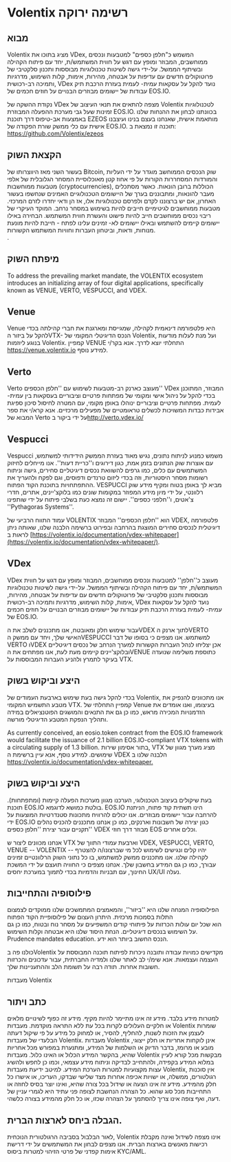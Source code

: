 # Volentix רשימה ירוקה

## מבוא

Volentix מציג בתוכו את VDex, המשמש כ"חלפן כספים" למטבעות ונכסים ממוחשבים, המבוזר ומופץ עם דגש על חווית המשתמש/ת, יחד עם פיתוח הקהילה ובשיתוף הממשל. על-ידי גישה לשיטות טכנולוגיות מבוססות ותכנון סלקטיבי של פרוטוקולים חדשים עם עדיפות על אבטחה, מהירות, אימות, קלות השימוש, מדרגיות ותמיכה רב-רכושית, VDex נועד להקל על עסקאות עמית- לעמית בעזרת הרכבת תיק עבודות של יישומים מבוזרים הבנויים על חוזים חכמים של EOS.IO.

נקודת ההשקה של VDex מצפה להתאים את תנאי העיצוב של Volentix לטכנולוגיות זמינות שעל גבי מערכת ההפעלה המבוזרת EOS.IO. בכוונתנו לבחון את ההנחות שלנו באמצעות אב-טיפוס דרך תוכנת EZEOS מותאמת אישית, שאנחנו בעצם בנינו ועיצבנו אישית עם כלי ממשק שורת הפקודה של EOS.IO. תוכנה זו נמצאת ב: https://github.com/Volentix/ezeos

## הקצאת השוק

בעשור השני מאז היווצרותו של Bitcoin, שוק הנכסים הממוחשב מוגדר על ידי העליות והמורדות המסחררות הקורות על פי אחוז קטן מאוכלוסיית המסחר הגלובלית של אלפי מטבעות ממוחשבות (cryptocurrencies), הכוללות ברובן הונאות. כאשר מסתכלים מעבר להונאות, ומתבוננים בערך של היישומים הטכנולוגיים האמינים שנחשפו בעשור האחרון, אם יש ברצוננו לקדם ולפרסם טכנולוגיות אלו, אז הן ודאי יחדרו לזרם המרכזי. מטבעות ממוחשבים לגיטימיים חייבים להיות בשימוש במסחר נרחב. המוקד העיקרי של ריבוי נכסים ממוחשבים חייב להיות פישוט והעשרת חווית המשתמש. הבחירה באילו יישומים קיימים להשתמש ובאילו יישומים לא- זמינים עלינו לפתח - חייבת להיות מונעת מנוחות, ודאות, וביטחון העברות וחוויות המשתמש הקשורות.  
.

## מיפתח השוק

To address the prevailing market mandate, the VOLENTIX ecosystem introduces an initializing array of four digital applications, specifically known as VENUE, VERTO, VESPUCCI, and VDEX.

## Venue

Venue היא פלטפורמה דינאמית לקהילה, שמגייסת ומארגנת את חברי קהילתה בכדי להקל על ביזור הVTX- הנכס הדיגיטלי המקומי של Volentix, ועל מנת לעלות מודעות בנוגע ליוזמות Volentix. קמפיין VENUE התחלתי יוצא לדרך. אנא בקר/י <https://venue.volentix.io> למידע נוסף.

## Verto

Verto מעוצב כארנק רב-מטבעות לשימוש עם ''חלפן הכספים'' VDex המבוזר, המתוכנן בכדי להקל על ניהול אישי ומקומי של מפתחות פרטיים וציבוריים בעסקאות בין עמית- לעמית. מפתחות פרטיים וציבוריים ינוהלו באופן מקומי, עם המטרה לחיסול סיכון ספיגת אבידות כבדות המשויכות לכשלים טראומטיים של מפעילים מרכזיים. אנא קרא/י את ספר המבוא של Verto על ידי ביקור ב<http://verto.vdex.io/>

## Vespucci

Vespucci משמש כמנוע לניתוח נתונים, נגיש מאוד בעזרת הממשק הידידותי למשתמש, עם אוצרות שוק הנתונים בזמן אמת, כגון דירוגים ו''כריית דעות''. אנו מייחלים לחיזוק המשתמשים עם כלים, כמו גרפים להשוואת נכסים דיגיטליים סחירים, גישה וניתוח רשומות מסחר היסטוריות, וזה בכדי ליזום טרנדים ודפוסים, וגם לפקח ולהעריך את ההתפתחויות בתוכנת הקוד הפתוח. VESPUCCI מביא לך באופן בטוח ומקיף מידע שוק רלוונטי, על ידי מיון מידע המפוזר במקומות שונים כמו בלוקצ'יינים, אתרים, חדרי צ'אטים, ו''חלפני כספים''. יישום זה נמצא כעת בשלבי פיתוח על ידי שותפינו ''Pythagoras Systems''.

עמוד התווח הרביעי של VOLENTIX הוא ''חלפן הכספים'' המבוזר VDEX, פלטפורמה דיגיטלית לנכסים סחירים המוצגת בהרחבה ובפירוט ברשימה הלבנה שלנו, שאותה ניתן לראות ב [https://volentix.io/documentation/vdex-whitepaper](https://volentix.io/documentation/vdex-whitepaper/).

## VDex

VDex מעוצב כ''חלפן'' למטבעות ונכסים ממוחשבים, המבוזר ומופץ עם דגש על חווית המשתמש/ת, יחד עם פיתוח הקהילה ובשיתוף הממשל. על-ידי גישה לשיטות טכנולוגיות מבוססות ותכנון סלקטיבי של פרוטוקולים חדשים עם עדיפות על אבטחה, מהירות, אימות, קלות השימוש, מדרגיות ותמיכה רב-רכושית, VDex נועד להקל על עסקאות עמית- לעמית בעזרת הרכבת תיק עבודות של יישומים מבוזרים הבנויים על חוזים חכמים של EOS.IO.

עבור שימוש חלק ומאובטח, אנו מתכננים לשלב את הVDEX לתוך ארנק הVERTO האישי שלך, ויחד עם ממשק הVESPUCCI למשתמש. אנו מצפים כי בסופו של דבר VERTO וVDEX אכן יצליחו לנהל העברות הקשורות למערך הנרחב של נכסים דיגיטליים ובלוקצ'יינים קיימים מעת לעת, אנו מפתחים את הVENUE כתוספת משלימה שנועדה בעיקר לתמרץ ולהניע העברות המבוססות על VTX.

## היצע וביקוש בשוק

בכדי להקל גישה בעת שימוש בארבעת העמודים של Volentix, אנו מתכוונים להנפיק את מטבע התשמיש המקומי VTX. קמפיין התחלתי של Venue בעיצומו, ואנו אומדים את הזדמנויות המכירה מראש, כמו כן גם את התנאים והמושגים הפוטנציאלים במידה ותהליך הנפקת המטבע הדיגיטלי מורשה.

As currently conceived, an eosio.token contract from the EOS.IO framework would facilitate the issuance of 2.1 billion EOS.IO-compliant VTX tokens with a circulating supply of 1.3 billion. בתור אסימון שירות, VTX מציג מערך מגוון של שימושים. למידע נוסף, אנא עיין ברשימת ה VDEX הלבנה שלנו ב <https://volentix.io/documentation/vdex-whitepaper.>

## היצע וביקוש בשוק

בעת שיקולים בעיצוב הטכנולוגי, הערכנו מגוון מערכות הפעלה קיימות (ומתפתחות). תוכנת EOS.IO בולטת כמושא לדוגמא. EOS.IO הינו תשתית קוד פתוח, הניתנת להרחבה עבור יישומים מבוזרים. אנו יכולים להרוויח מתכונות סטנדרטיות המוצעות על ידי EOS.IO כגון יצירה של חשבונות וארנקים, כמו כן אנחנו מתכננים להכניס נהלים תקניים עבור יצירת ''חלפן כספים'' VDEX מבוזר דרך חוזי EOS וכלים אחרים.

אנחנו מכוונים ליצור ש VTX וארבעת עמודי התווך של VDEX, VESPUCCI, VERTO, VENUE -- VOLENTIX -- יהיו קלים ונגישים לשימוש לכל מי שברצונו/ה להצטרף לקהילה שלנו. אנו מתכננים ממשק למשתמש, בו כל נתוני השוק הרלוונטיים זמינים עבורך, כמו כן גם המידע בחשבון שלך. אנחנו מצפים כי החוויה תועצם על ידי המשכת החינוך, עם תבניות והדמיות בכדי לתמוך במערכת יחסים UX/UI נעלה.

## פילוסופיה והתחייבות

הפילוסופיה המנחה שלנו היא ''ביזור'', והמאמצים המתמשכים שלנו ממוקדים לצמצום התלות בסמכות מרכזית. היתרון העצום של פילוסופיית הקוד הפתוח   
הוא שכל יום עולות הכרזות על פיתוחי קודים המשפיעים על מסחר נוח ובטוח, כמו כן גם על השימוש בנכסים דיגיטליים. הנחת היסוד שלנו היא אבטחה וקלות השימוש. Prudence mandates education. הנכס החשוב ביותר הוא ידע.

כולנו פה בVolentix מקדישים כמויות עבודה ותובנה ניכרות לפיתוח תוכנה המבוססת על העצמה ועצמאות. אנא שימ/י לב לאתר שלנו ולמדיה החברתית, עבור עדכונים והכרזות חשובות אחרות. תודה רבה על תשומת הלב וההתעניינות שלך.

מעבדות Volentix

## כתב ויתור

למטרות מידע בלבד. מידע זה אינו מתיימר להיות מקיף. מידע זה כפוף לשינויים מלאים או חלקיים העלולים לקרות בכל עת ללא התראה מוקדמת. מעבדות Volentix שומרות לעצמן את הזכות לשנות, להחליף, להסיר, או למחוק כל מידע על פי שיקול דעתה הבלעדי של מעבדות Volentix. מעבדות Volentix אינן לוקחות אחריות או חלק ייצוגי, מובע או מרומז, בדבר הדיוק או השלמות של המידע, ומתנערת במפורש מכל אחריות שהיא, בהקשר המידע הכלול או האינו כלול. מעבדות Volentix מבקשות מכל קורא לעיין במלוא המידע בקפידה, ולהתחייב לבדיקה וניתוח מידע עצמאי, וכמו כן לחפש ולהשיג עצות מקצועיות למטרות הערכת המידע. למיטב ידיעת מעבדות Volentix, אין סוכנות רגולטורים, ממשלה, או ישויות אכיפה אחרות מצד שלישי שבדקו, העריכו, או אישרו כל חלק מהמידע. מידע זה אינו הצעה או שידול בכל צורה שהיא, ואינו יוצר בסיס לחוזה או התחייבות מכל סוג שהוא. כל הצהרה הנחשבת לצופה פני עתיד היא לגמרי עניין של דעה, ואף צופה אינו צריך להסתמך על הצהרה שכזו, או כל חלק מהמידע בצורה כלשהי.

## הגבלה ביחס לארצות הברית.

לאור הבלבול בסביבה הרגולטורית הנוכחית, Volentix אינו מצפה לשידול ואינה מקבלת רכישות מאנשים בארצות הברית. אנו מצפים לבחון את המשתמשים על ידי דרישת אימות קפדני של פרטי הזיהוי למטרות ביסוס KYC/AML.
